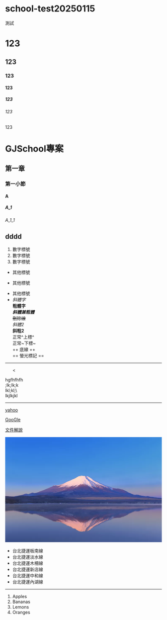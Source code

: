 # school-test20250115
測試
# 123
## 123
### 123
#### 123
##### 123
###### 123
 123
# GJSchool專案
## 第一章
### 第一小節
#### A
##### A_1
###### A_1_1
## dddd
1. 數字標號
2. 數字標號
3. 數字標號
- 其他標號
+ 其他標號
* 其他標號
* *斜體字*<br>
**粗體字**<br>
***斜體兼粗體***<br>
~~刪除線~~<br>
_斜體2_<br>
__斜粗2__<br>
正常^上標^<br>
正常~下標~<br>
++ 底線 ++ <br>
== 螢光標記 == <br>
<hr>
  <ul>
     <
  </ul> hgfhfhfh<br>
   ;lk;lk;k<br>
   lkl;kl;\<br>
   lkjlkjkl<br>

<hr>

[yahoo](http://tw.yahoo.com)

[GooGle](http://www.google.com)



[文件解說](doc/index.html)

![富士山圖](Fujisan/SG010_6.png)</a>

<ul type="disk">
<li>台北捷運板南線</li>
<li>台北捷運淡水線</li>
<li>台北捷運木柵線</li>
<li>台北捷運新店線</li>
<li>台北捷運中和線</li>
<li>台北捷運內湖線</li>
</ul>

<hr>
<ol type="1">
<li>Apples</li>
<li>Bananas</li>
<li>Lemons</li>
<li>Oranges</li>
</ol>
